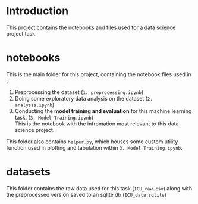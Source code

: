 # Introduction

This project contains the notebooks and files used for a data science project task.

# notebooks
This is the main folder for this project, containing the notebook files used in :
1. Preprocessing the dataset (`1. preprocessing.ipynb`)
2. Doing some exploratory data analysis on the dataset (`2. analysis.ipynb`)
3. Conducting the __model training and evaluation__ for this machine learning task. (`3. Model Training.ipynb`)<br>
    This is the notebook with the infromation most relevant to this data science project. 

This folder also contains `helper.py`, which houses some custom utility function used in plotting and tabulation within `3. Model Training.ipynb`. 

# datasets
This folder contains the raw data used for this task (`ICU_raw.csv`) along with the preprocessed version saved to an sqlite db (`ICU_data.sqlite`)